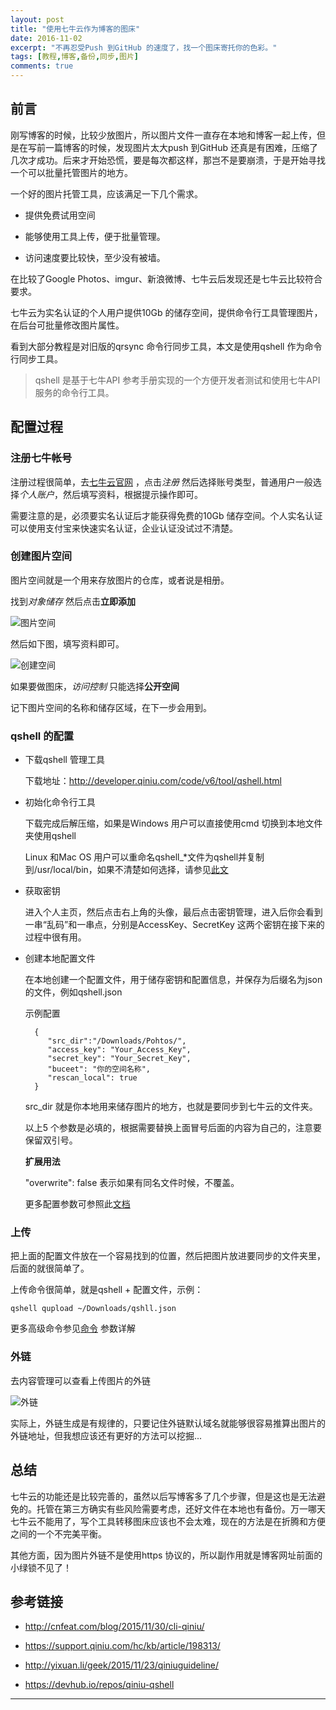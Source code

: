 ```yaml
---
layout: post
title: "使用七牛云作为博客的图床"
date: 2016-11-02
excerpt: "不再忍受Push 到GitHub 的速度了，找一个图床寄托你的色彩。"
tags: [教程,博客,备份,同步,图片]
comments: true
---
```


## 前言

刚写博客的时候，比较少放图片，所以图片文件一直存在本地和博客一起上传，但是在写前一篇博客的时候，发现图片太大push 到GitHub 还真是有困难，压缩了几次才成功。后来才开始恐慌，要是每次都这样，那岂不是要崩溃，于是开始寻找一个可以批量托管图片的地方。

一个好的图片托管工具，应该满足一下几个需求。

* 提供免费试用空间

* 能够使用工具上传，便于批量管理。

* 访问速度要比较快，至少没有被墙。

在比较了Google Photos、imgur、新浪微博、七牛云后发现还是七牛云比较符合要求。

七牛云为实名认证的个人用户提供10Gb 的储存空间，提供命令行工具管理图片，在后台可批量修改图片属性。

看到大部分教程是对旧版的qrsync 命令行同步工具，本文是使用qshell 作为命令行同步工具。

>qshell 是基于七牛API 参考手册实现的一个方便开发者测试和使用七牛API 服务的命令行工具。

## 配置过程

### 注册七牛帐号

注册过程很简单，去[七牛云官网](http://www.qiniu.com/) ，点击*注册* 然后选择账号类型，普通用户一般选择*个人账户*，然后填写资料，根据提示操作即可。

需要注意的是，必须要实名认证后才能获得免费的10Gb 储存空间。个人实名认证可以使用支付宝来快速实名认证，企业认证没试过不清楚。

### 创建图片空间

图片空间就是一个用来存放图片的仓库，或者说是相册。

找到*对象储存* 然后点击**立即添加**

![图片空间][c1]

然后如下图，填写资料即可。

![创建空间][c2]

如果要做图床，*访问控制* 只能选择**公开空间**

记下图片空间的名称和储存区域，在下一步会用到。

### qshell 的配置

* 下载qshell 管理工具

    下载地址：http://developer.qiniu.com/code/v6/tool/qshell.html

* 初始化命令行工具

    下载完成后解压缩，如果是Windows 用户可以直接使用cmd 切换到本地文件夹使用qshell

    Linux 和Mac OS 用户可以重命名qshell_*文件为qshell并复制到/usr/local/bin，如果不清楚如何选择，请参见[此文][ref1]

* 获取密钥

    进入个人主页，然后点击右上角的头像，最后点击密钥管理，进入后你会看到一串“乱码”和一串点，分别是AccessKey、SecretKey 这两个密钥在接下来的过程中很有用。

* 创建本地配置文件

    在本地创建一个配置文件，用于储存密钥和配置信息，并保存为后缀名为json的文件，例如qshell.json

	示例配置

        {
           "src_dir":"/Downloads/Pohtos/",
           "access_key": "Your_Access_Key",
           "secret_key": "Your_Secret_Key",
           "buceet": "你的空间名称",
           "rescan_local": true
        }

    src_dir 就是你本地用来储存图片的地方，也就是要同步到七牛云的文件夹。

    以上5 个参数是必填的，根据需要替换上面冒号后面的内容为自己的，注意要保留双引号。

    **扩展用法**

    "overwrite": false
    表示如果有同名文件时候，不覆盖。

    更多配置参数可参照此[文档][ref2]

### 上传

把上面的配置文件放在一个容易找到的位置，然后把图片放进要同步的文件夹里，后面的就很简单了。

上传命令很简单，就是qshell + 配置文件，示例：

    qshell qupload ~/Downloads/qshll.json

更多高级命令参见[命令][ref3] 参数详解

### 外链

去内容管理可以查看上传图片的外链

![外链][p3]

实际上，外链生成是有规律的，只要记住外链默认域名就能够很容易推算出图片的外链地址，但我想应该还有更好的方法可以挖掘...

## 总结

七牛云的功能还是比较完善的，虽然以后写博客多了几个步骤，但是这也是无法避免的。托管在第三方确实有些风险需要考虑，还好文件在本地也有备份。万一哪天七牛云不能用了，写个工具转移图床应该也不会太难，现在的方法是在折腾和方便之间的一个不完美平衡。

其他方面，因为图片外链不是使用https 协议的，所以副作用就是博客网址前面的小绿锁不见了！

## 参考链接

* http://cnfeat.com/blog/2015/11/30/cli-qiniu/

* https://support.qiniu.com/hc/kb/article/198313/

* http://yixuan.li/geek/2015/11/23/qiniuguideline/

* https://devhub.io/repos/qiniu-qshell

----------
[c1]:http://ofjynnbi3.bkt.clouddn.com/2016-11-01/c1.png
[c2]:http://ofjynnbi3.bkt.clouddn.com/2016-11-01/c2.png
[p3]:http://ofjynnbi3.bkt.clouddn.com/2016-11-01/p3.png
[ref1]:https://github.com/qiniu/qshell
[ref2]:https://github.com/qiniu/qshell/wiki/qupload
[ref3]:https://github.com/qiniu/qshell
